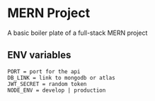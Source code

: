 # MERN Project

A basic boiler plate of a full-stack MERN project

## ENV variables
```
PORT = port for the api
DB_LINK = link to mongodb or atlas
JWT_SECRET = random token
NODE_ENV = develop | production
```
